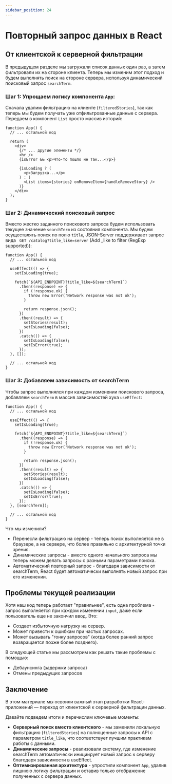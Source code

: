 ```yaml
---
sidebar_position: 24
---
```


# Повторный запрос данных в React

## От клиентской к серверной фильтрации

В предыдущем разделе мы загружали список данных один раз, а затем фильтровали их на стороне клиента. 
Теперь мы изменим этот подход и будем выполнять поиск на стороне сервера, используя динамический поисковый запрос `searchTerm`.

### Шаг 1: Упрощаем логику компонента `App`:

Сначала удалим фильтрацию на клиенте (`filteredStories`), так как теперь мы будем получать уже отфильтрованные данные с сервера. 
Передаем в компонент `List` просто массив историй:

```tsx
function App() {
  // ... остальной код

  return (
    <div>
      {/* ... другие элементы */}
      <hr />
      {isError && <p>Что-то пошло не так...</p>}

      {isLoading ? (
        <p>Загрузка...</p>
      ) : (
        <List items={stories} onRemoveItem={handleRemoveStory} />
      )}
    </div>
  );
}
```

### Шаг 2: Динамический поисковый запрос

Вместо жестко заданного поискового запроса будем использовать текущее значение `searchTerm` из состояния компонента. 
Мы будем осуществлять поиск по полю `title`, JSON-Server поддерживает запрос вида ` GET /catalog?title_like=server` (Add _like to filter (RegExp supported)):

```tsx
function App() {
  // ... остальной код

  useEffect(() => {
    setIsLoading(true);

    fetch(`${API_ENDPOINT}?title_like=${searchTerm}`)
      .then((response) => {
        if (!response.ok) {
          throw new Error('Network response was not ok');
        }

        return response.json();
      })
      .then((result) => {
        setStories(result);
        setIsLoading(false);
      })
      .catch(() => {
        setIsLoading(false);
        setIsError(true);
      });
  }, []);

  // ... остальной код
}
```

### Шаг 3: Добавляем зависимость от searchTerm

Чтобы запрос выполнялся при каждом изменении поискового запроса, добавляем `searchTerm` в массив зависимостей хука `useEffect`:

```tsx
function App() {
  // ... остальной код

  useEffect(() => {
    setIsLoading(true);

    fetch(`${API_ENDPOINT}?title_like=${searchTerm}`)
      .then((response) => {
        if (!response.ok) {
          throw new Error('Network response was not ok');
        }

        return response.json();
      })
      .then((result) => {
        setStories(result);
        setIsLoading(false);
      })
      .catch(() => {
        setIsLoading(false);
        setIsError(true);
      });
  }, [searchTerm]);

  // ... остальной код
}
```

Что мы изменили?

- Перенесли фильтрацию на сервер - теперь поиск выполняется не в браузере, а на сервере, что более правильно с архитектурной точки зрения.
- Динамические запросы - вместо одного начального запроса мы теперь можем делать запросы с разными параметрами поиска.
- Автоматический повторный запрос - благодаря зависимости от searchTerm, React будет автоматически выполнять новый запрос при его изменении.

## Проблемы текущей реализации

Хотя наш код теперь работает "правильнее", есть одна проблема - запрос выполняется при каждом изменении `input`, даже если пользователь еще не закончил ввод. Это:

- Создает избыточную нагрузку на сервер.
- Может привести к ошибкам при частых запросах.
- Может вызывать "гонку запросов" (когда более ранний запрос возвращается позже более позднего).

В следующей статье мы рассмотрим как решать такие проблемы с помощью:

- Дебаунсинга (задержки запроса)
- Отмены предыдущих запросов

## Заключение

В этом материале мы освоили важный этап разработки React-приложений — переход от клиентской к серверной фильтрации данных. 

Давайте подведем итоги и перечислим ключевые моменты:

- **Серверный поиск вместо клиентского** - мы заменили локальную фильтрацию (`filteredStories`) на полноценные запросы к API с параметром `title_like`, что соответствует лучшим практикам работы с данными.
- **Динамические запросы** - реализовали систему, где изменение searchTerm автоматически инициирует новый запрос к серверу благодаря зависимости в useEffect.
- **Оптимизированная архитектура** - упростили компонент `App`, удалив лишнюю логику фильтрации и оставив только отображение полученных с сервера данных.